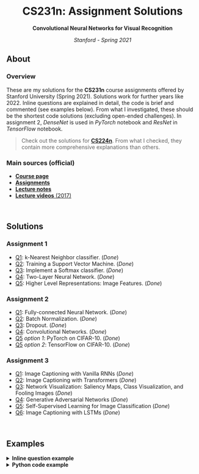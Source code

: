 <h1 align="center">CS231n: Assignment Solutions</h1>
<p align="center"><b>Convolutional Neural Networks for Visual Recognition</b></p>
<p align="center"><i>Stanford - Spring 2021</i></p>

## About
### Overview
These are my solutions for the **CS231n** course assignments offered by Stanford University (Spring 2021). Solutions work for further years like 2022. Inline questions are explained in detail, the code is brief and commented (see examples below). From what I investigated, these should be the shortest code solutions (excluding open-ended challenges). In assignment 2, _DenseNet_ is used in _PyTorch_ notebook and _ResNet_ in _TensorFlow_ notebook. 

> Check out the solutions for **[CS224n](https://github.com/mantasu/cs224n)**. From what I checked, they contain more comprehensive explanations than others.

### Main sources (official)
* [**Course page**](http://cs231n.stanford.edu/index.html)
* [**Assignments**](http://cs231n.stanford.edu/assignments.html)
* [**Lecture notes**](https://cs231n.github.io/)
* [**Lecture videos** (2017)](https://www.youtube.com/playlist?list=PLC1qU-LWwrF64f4QKQT-Vg5Wr4qEE1Zxk)

<br>

## Solutions
### Assignment 1
* [Q1](assignment1/knn.ipynb): k-Nearest Neighbor classifier. (_Done_)
* [Q2](assignment1/svm.ipynb): Training a Support Vector Machine. (_Done_)
* [Q3](assignment1/softmax.ipynb): Implement a Softmax classifier. (_Done_)
* [Q4](assignment1/two_layer_net.ipynb): Two-Layer Neural Network. (_Done_)
* [Q5](assignment1/features.ipynb): Higher Level Representations: Image Features. (_Done_)

### Assignment 2
* [Q1](assignment2/FullyConnectedNets.ipynb): Fully-connected Neural Network. (_Done_)
* [Q2](assignment2/BatchNormalization.ipynb): Batch Normalization. (_Done_)
* [Q3](assignment2/Dropout.ipynb): Dropout. (_Done_)
* [Q4](assignment2/ConvolutionalNetworks.ipynb): Convolutional Networks. (_Done_)
* [Q5](assignment2/PyTorch.ipynb) _option 1_: PyTorch on CIFAR-10. (_Done_)
* [Q5](assignment2/TensorFlow.ipynb) _option 2_: TensorFlow on CIFAR-10. (_Done_)

### Assignment 3
* [Q1](assignment3/RNN_Captioning.ipynb): Image Captioning with Vanilla RNNs (_Done_)
* [Q2](assignment3/Transformer_Captioning.ipynb): Image Captioning with Transformers (_Done_)
* [Q3](assignment3/Network_Visualization.ipynb): Network Visualization: Saliency Maps, Class Visualization, and Fooling Images (_Done_)
* [Q4](assignment3/Generative_Adversarial_Networks.ipynb): Generative Adversarial Networks (_Done_)
* [Q5](assignment3/Self_Supervised_Learning.ipynb): Self-Supervised Learning for Image Classification (_Done_)
* [Q6](assignment3/LSTM_Captioning.ipynb): Image Captioning with LSTMs (_Done_)

<br>

## Examples
<details><summary><b>Inline question example</b></summary>
<br>
<b>Inline Question 1</b>

<hr>
<p align="justify"><sub>It is possible that once in a while a dimension in the gradcheck will not match exactly. What could such a discrepancy be caused by? Is it a reason for concern? What is a simple example in one dimension where a gradient check could fail? How would change the margin affect of the frequency of this happening? <i>Hint: the SVM loss function is not strictly speaking differentiable</i></sub></p>
<hr>

<br>

<b>Your Answer</b>

<hr>

<sub>
First, we need to make some assumptions. To compute our <b>SVM loss</b>, we use <b>Hinge loss</b> which takes the form $\max(0, -)$. For <code>1D</code> case, we can define it as follows ($\hat y$ - score, $i$ - any class, $c$ - correct class, $\Delta$ - margin):
</sub>

<sub>
$$f(x)=\max(0, x),\ \text{ where } x=\hat{y}_i-\hat{y}_c+\Delta$$
</sub>

<sub>
Let's now see how our $\max$ function fits the definition of computing the gradient. It is the formula we use for computing the gradient <i>numerically</i> when, instead of implementing the limit approaching to $0$, we choose some arbitrary small $h$:
</sub>

<sub>
$$\frac{df(x)}{dx}=\lim_{h \to 0}\frac{\max(0,x+h)-\max(0,x)}{h}$$
</sub>

<sub>
Now we can talk about the possible mismatches between <i>numeric</i> and <i>analytic</i> gradient computation:
</sub>

1. <sub>**Cause of mismatch** </sub>
    * <sub> _Relative error_ - the discrepancy is caused due to arbitrary choice of small values of $h$ because by definition it should approach `0`. _Analytic_ computation produces an exact result (as precise as computation precision allows) while _numeric_ solution only approximates the result. </sub>
    * <sub> _Kinks_ - $\max$ only has a subgradient because when both values in $\max$ are equal, its gradient is undefined, therefore, not smooth. Such parts, referred to as _kinks_, may cause _numeric_ gradient to produce different results from _analytic_ computation due to (again) arbitrary choice of $h$. </sub>
2. <sub> **Concerns** </sub>
    * <sub> When comparing _analytic_ and _numeric_ methods, _kinks_ are more dangerous than small inaccuracies where the gradient is smooth. Small derivative inaccuracies still change the weight by approximately the same amount but _kinks_ may cause unintentional updates as seen in an example below. If the unintentional values would have a noticeable affect on parameter updates, it is a reason for concern. </sub>
3. <sub> **`1D` example of numeric gradient fail** </sub>
    * <sub> Assume $x=-10^{-9}$. Then the _analytic_ computation of the derivative of $\max(0, x)$ would yield `0`. However, if we choose our $h=10^{-8}$, then the _numeric_ computation would yield `0.9`. </sub>
4. <sub> **Relation between margin and mismatch** </sub>
    * <sub> Assuming all other parameters remain **unchanged**, increasing $\Delta$ will lower the frequency of _kinks_. This is because higher $\Delta$ will cause more $x$ to be positive, thus reducing the probability of kinks. In reality though, it would not have a big effect - if we increase the margin $\Delta$, the **SVM** will only learn to increase the (negative) gap between $\hat y_i - \hat y_c$ and `0` (when $i\ne c$). But that still means, if we add $\Delta$, there is the same chance for $x$ to result on the edge. </sub>

<hr>
</details>

<details><summary><b>Python code example</b></summary>
<sub>

```python
def conv_forward_naive(x, w, b, conv_param):
    """A naive implementation of the forward pass for a convolutional layer.

    The input consists of N data points, each with C channels, height H and
    width W. We convolve each input with F different filters, where each filter
    spans all C channels and has height HH and width WW.

    Input:
    - x: Input data of shape (N, C, H, W)
    - w: Filter weights of shape (F, C, HH, WW)
    - b: Biases, of shape (F,)
    - conv_param: A dictionary with the following keys:
      - 'stride': The number of pixels between adjacent receptive fields in the
        horizontal and vertical directions.
      - 'pad': The number of pixels that will be used to zero-pad the input.

    During padding, 'pad' zeros should be placed symmetrically (i.e equally on both sides)
    along the height and width axes of the input. Be careful not to modfiy the original
    input x directly.

    Returns a tuple of:
    - out: Output data, of shape (N, F, H', W') where H' and W' are given by
      H' = 1 + (H + 2 * pad - HH) / stride
      W' = 1 + (W + 2 * pad - WW) / stride
    - cache: (x, w, b, conv_param)
    """
    out = None
    ###########################################################################
    # TODO: Implement the convolutional forward pass.                         #
    # Hint: you can use the function np.pad for padding.                      #
    ###########################################################################
    # *****START OF YOUR CODE (DO NOT DELETE/MODIFY THIS LINE)*****

    P1 = P2 = P3 = P4 = conv_param['pad'] # padding: up = right = down = left
    S1 = S2 = conv_param['stride']        # stride:  up = down
    N, C, HI, WI = x.shape                # input dims  
    F, _, HF, WF = w.shape                # filter dims
    HO = 1 + (HI + P1 + P3 - HF) // S1    # output height      
    WO = 1 + (WI + P2 + P4 - WF) // S2    # output width

    # Helper function (warning: numpy version 1.20 or above is required for usage)
    to_fields = lambda x: np.lib.stride_tricks.sliding_window_view(x, (WF,HF,C,N))

    w_row = w.reshape(F, -1)                                            # weights as rows
    x_pad = np.pad(x, ((0,0), (0,0), (P1, P3), (P2, P4)), 'constant')   # padded inputs
    x_col = to_fields(x_pad.T).T[...,::S1,::S2].reshape(N, C*HF*WF, -1) # inputs as cols

    out = (w_row @ x_col).reshape(N, F, HO, WO) + np.expand_dims(b, axis=(2,1))
    
    x = x_pad # we will use padded version as well during backpropagation

    # *****END OF YOUR CODE (DO NOT DELETE/MODIFY THIS LINE)*****
    ###########################################################################
    #                             END OF YOUR CODE                            #
    ###########################################################################
    cache = (x, w, b, conv_param)
    return out, cache
```

</sub>
</details>
